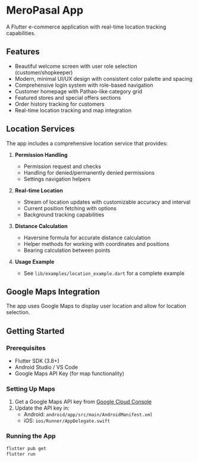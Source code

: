 # MeroPasal App

A Flutter e-commerce application with real-time location tracking capabilities.

## Features

- Beautiful welcome screen with user role selection (customer/shopkeeper)
- Modern, minimal UI/UX design with consistent color palette and spacing
- Comprehensive login system with role-based navigation
- Customer homepage with Pathao-like category grid
- Featured stores and special offers sections
- Order history tracking for customers
- Real-time location tracking and map integration

## Location Services

The app includes a comprehensive location service that provides:

1. **Permission Handling**
   - Permission request and checks
   - Handling for denied/permanently denied permissions
   - Settings navigation helpers

2. **Real-time Location**
   - Stream of location updates with customizable accuracy and interval
   - Current position fetching with options
   - Background tracking capabilities

3. **Distance Calculation**
   - Haversine formula for accurate distance calculation
   - Helper methods for working with coordinates and positions
   - Bearing calculation between points

4. **Usage Example**
   - See `lib/examples/location_example.dart` for a complete example

## Google Maps Integration

The app uses Google Maps to display user location and allow for location selection.

## Getting Started

### Prerequisites

- Flutter SDK (3.8+)
- Android Studio / VS Code
- Google Maps API Key (for map functionality)

### Setting Up Maps

1. Get a Google Maps API key from [Google Cloud Console](https://console.cloud.google.com/)
2. Update the API key in:
   - Android: `android/app/src/main/AndroidManifest.xml`
   - iOS: `ios/Runner/AppDelegate.swift`

### Running the App

```bash
flutter pub get
flutter run
```
